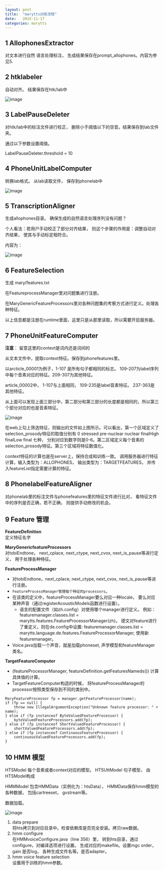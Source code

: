 ```yaml
---
layout: post
title:  "marytts训练流程"
date:   2015-11-17
categories: marytts
---
```



1 AllophonesExtractor 
-------

对文本进行自然 语言处理标注， 生成结果保存在prompt_allophones。内容为参见5.

2 htklabeler
-------

自动对齐。 结果保存在htk/lab中

![image](http://vsooda.github.io/assets/marytts_train/htklablefile.png)

3 LabelPauseDeleter
----------

对htk/lab中的标注文件进行校正， 删除小于阈值以下的空音。结果保存到lab文件夹。

通过以下参数设置阈值。

LabelPauseDeleter.threshold  =  10

4 PhoneUnitLabelComputer
-------------

转换lab格式。 从lab读取文件， 保存到phonelab中

![image](http://vsooda.github.io/assets/marytts_train/phonelabel.png)


5 TranscriptionAligner
----------

生成allophones目录。 确保生成的自然语言处理序列没有问题？

个人看法：若用户手动校正了部分对齐结果， 则这个步骤的作用是：调整自动对齐结果， 使其与手动标定相符合。

内容为：

![image](http://vsooda.github.io/assets/marytts_train/transcriptalign.png)

6 FeatureSelection
------------

生成 mary/features.txt 

在FeatureprocessManager里对问题集进行注册。

在MaryGenericFeatureProcessors里对各种问题集的考察方式进行定义。处理各种特征。

以上信息都是注册在runtime里面，这里只是从那里读取，所以需要开启服务器。

7 PhoneUnitFeatureComputer
----------

**注意**： 留意这里的context是词内还是词间的

从文本文件中，提取context特征。保存到phonefeatures里。

以arcticle_00001为例子，1-107 是所有句子都相同的标志。 109-207为label序列中每个音素对应的特征。209-307为其他特征。

article_00002中， 1-107与上面相同， 109-235是label音素特征。 237-363是其他特征。

从上面可以发现上面三部分中，第二部分和第三部分的长度都是相同的，所以第三个部分对应的也是音素特征。

![image](http://vsooda.github.io/assets/marytts_train/features.png)

在web上勾上筛选特征，则输出的文件如上图所示。可以看出，第一个区域定义了selection_prosody特征的取值分别有 0 stressed pre-nuclear nuclear finalHigh finalLow final 七种， 分别对应到数字则是0-6。第二区域定义每个音素的selection_prosody特征。第三个区域将特征数值化。

context特征的计算也是在server上，保持合成和训练一致。
调用服务器进行特征计算，输入类型为：ALLOPHONES， 输出类型为：TARGETFEATURES， 并传入featureList指定需要计算的特征。

8 PhonelabelFeatureAligner
----------

对phonelab里的标注文件与phonefeatures里的特征文件进行比对， 看特征文件中的序列是否正确，若不正确， 则提供手动修改的机会。

9 Feature 管理
---------
**FeatureDefinition**   
 定义特征名字

**MaryGenericfeatureProcessors**   
对tobiEndtone， next_cplace, next_ctype, next_cvox, next_is_pause等进行定义， 用于处理各种特征。

**FeatureProcessManager**   

- 对tobiEndtone，next_cplace, next_ctype, next_cvox, next_is_pause等进行注册。 
- `FeatureProcessManager管理每个特征的processors`。 
- 在该类的定义中，featureProcessManager要么对应一种locale， 要么对应某种声音（通过registerAcousticModels函数进行设置）。 
	- 语言的配置文件（如zh.config）对使用哪个manager进行定义。 例如：featuremanager.classes.list = marytts.features.FeatureProcessorManager(zh)。 德文对feature进行了重定义，则在de.config中设置: featuremanager.classes.list = marytts.language.de.features.FeatureProcessorManager, 使用新featuremanager。 
- Voice.java加载一个声音，就是加载phoneset, 声学模型和featureManager类名。
	
**TargetFeatureComputer**  

- (featureProcessorManager, featureDefinition.getFeaturesNameds())   计算具体值的计算。  
- TargetFeatureComputer构造的时候， 将featureProcessManager的processor按照类型保存到不同的类别中。


```
MaryFeatureProcessor fp = manager.getFeatureProcessor(name);
if (fp == null) {
	throw new IllegalArgumentException("Unknown feature processor: " + name);
} else if (fp instanceof ByteValuedFeatureProcessor) {
	byteValuedFeatureProcessors.add(fp);
} else if (fp instanceof ShortValuedFeatureProcessor) {
	shortValuedFeatureProcessors.add(fp);
} else if (fp instanceof ContinuousFeatureProcessor) {
	continuousValuedFeatureProcessors.add(fp);
} 
```

10 HMM 模型
----------
HTSModel 每个音素或者context对应的模型。 
HTSUttModel 句子模型， 由 HTSModel构成

HMMModel 包含HMMData（实例化为：htsData）， HMMData保存hmm模型的各种数据， 包括cartreeset， gvstream等。

数据加载。  
  
![image](http://vsooda.github.io/assets/marytts_train/loadData.png)

1. data prepare  
将hts拷贝到对应目录中。检查依赖库是否完全安装。拷贝raw数据。
2. hmm configure  
在HMMvoiceConfigure.java（line 356）里， 转到hts目录，通过configure，对编译选项进行设置。 生成对应的makefile。设置mgc order， gain 是否log， 各种生成文件名等。是否adapter。
3. hmm voice feature selection  
设置用于训练的hmm参数。


<!-- mou相对路径使用：![image](../assets/marytts_train/loadData.png =500x) -->

